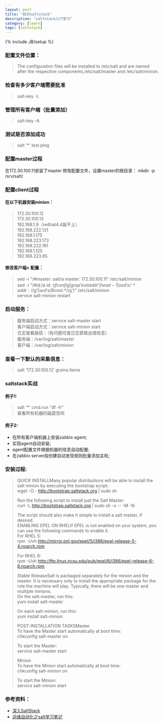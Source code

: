 ```yaml
---
layout: post
title: "初识saltstack"
description: "saltstack入门学习"
category: [learn]
tags: [saltstack]
---
```

{% include JB/setup %}

### 配置文件位置：  
> The configuration files will be installed to /etc/salt and are named after the respective components,/etc/salt/master and /etc/salt/minion.

### 检查有多少客户端需要批准  
> salt-key -L

### 管理所有客户端（批量添加）
> salt-key -A

### 测试是否添加成功
> salt '*' test.ping

### 配置master过程
在172.30.100.11安装了master
修改配置文件，设置master的根目录：
mkdir -p /srv/salt/

### 配置client过程

#### 在以下机器安装minion：
> 172.30.100.12  
> 172.30.100.13  
> 192.168.1.9（redhat4.4装不上）  
> 192.168.222.131  
> 192.168.1.175  
> 192.168.223.173  
> 192.168.222.161  
> 192.168.1.125  
> 192.168.223.65  

#### 修改客户端> 配置：
> sed -i "/#master: salt/a master: 172.30.100.11" /etc/salt/minion  
> sed -i "/#id:/a id: $(ifconfig |grep 'inet addr'|head -1|sed 's/^.*addr://g'|sed 's/Bcast.*$//g')" /etc/salt/minion  
> service salt-minion restart  


### 启动服务：
> 服务端启动方式：service salt-master start  
> 客户端启动方式：service salt-minion start  
> 日志查看路径：（有问题可查日志获取出错信息）  
> 服务端：/var/log/salt/master  
> 客户端：/var/log/salt/minion  

### 查看一下默认的采集信息：
> salt '172.30.100.12' grains.items

### saltstack实战  

#### 例子1:   
> salt '*' cmd.run "df -h"  
> 查看所有机器的磁盘空间  
 
#### 例子2:  
- 在所有客户端机器上安装zabbix agent;  
- 实现agent自动安装;  
- agent配置文件根据机器的信息自动配置;   
- 在zabbix server段创建自动发现规则批量添加主机;  

### 安装过程:
> QUICK INSTALLMany popular distributions will be able to install the salt minion by executing the bootstrap script:  
> wget -O - http://bootstrap.saltstack.org | sudo sh  
>   
> Run the following script to install just the Salt Master:  
> curl -L http://bootstrap.saltstack.org | sudo sh -s -- -M -N  
>   
>   
> The script should also make it simple to install a salt master, if desired.  
> ENABLING EPEL ON RHELIf EPEL is not enabled on your system, you can use the following commands to enable it.  
> For RHEL 5:  
> rpm -Uvh http://mirror.pnl.gov/epel/5/i386/epel-release-5-4.noarch.rpm  
> 
> For RHEL 6:  
> rpm -Uvh http://ftp.linux.ncsu.edu/pub/epel/6/i386/epel-release-6-8.noarch.rpm  
>   
> Stable ReleaseSalt is packaged separately for the minion and the master. It is necessary only to install the appropriate package for the role the machine will play. Typically, there will be one master and multiple minions.  
> On the salt-master, run this:  
> yum install salt-master  
>   
> On each salt-minion, run this:  
> yum install salt-minion  
>   
>   
> POST-INSTALLATION TASKSMaster  
> To have the Master start automatically at boot time:  
> chkconfig salt-master on  
>   
> To start the Master:  
> service salt-master start  
>   
> Minion  
> To have the Minion start automatically at boot time:  
> chkconfig salt-minion on  
>   
> To start the Minion:  
> service salt-minion start  

### 参考资料：
- [深入SaltStack](http://www.saltstack.cn/projects/cssug-kb/wiki/dive-into-saltstack)
- [运维自动化之salt学习笔记](http://blog.halfss.com/blog/2013/05/22/yun-wei-zi-dong-hua-zhi-saltxue-xi-bi-ji/)



